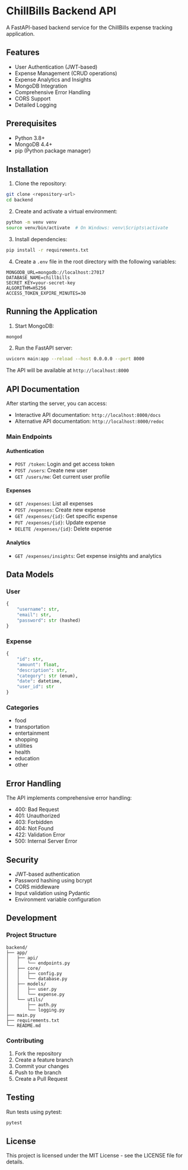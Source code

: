 # ChillBills Backend API

A FastAPI-based backend service for the ChillBills expense tracking application.

## Features

- User Authentication (JWT-based)
- Expense Management (CRUD operations)
- Expense Analytics and Insights
- MongoDB Integration
- Comprehensive Error Handling
- CORS Support
- Detailed Logging

## Prerequisites

- Python 3.8+
- MongoDB 4.4+
- pip (Python package manager)

## Installation

1. Clone the repository:
```bash
git clone <repository-url>
cd backend
```

2. Create and activate a virtual environment:
```bash
python -m venv venv
source venv/bin/activate  # On Windows: venv\Scripts\activate
```

3. Install dependencies:
```bash
pip install -r requirements.txt
```

4. Create a `.env` file in the root directory with the following variables:
```env
MONGODB_URL=mongodb://localhost:27017
DATABASE_NAME=chillbills
SECRET_KEY=your-secret-key
ALGORITHM=HS256
ACCESS_TOKEN_EXPIRE_MINUTES=30
```

## Running the Application

1. Start MongoDB:
```bash
mongod
```

2. Run the FastAPI server:
```bash
uvicorn main:app --reload --host 0.0.0.0 --port 8000
```

The API will be available at `http://localhost:8000`

## API Documentation

After starting the server, you can access:
- Interactive API documentation: `http://localhost:8000/docs`
- Alternative API documentation: `http://localhost:8000/redoc`

### Main Endpoints

#### Authentication
- `POST /token`: Login and get access token
- `POST /users`: Create new user
- `GET /users/me`: Get current user profile

#### Expenses
- `GET /expenses`: List all expenses
- `POST /expenses`: Create new expense
- `GET /expenses/{id}`: Get specific expense
- `PUT /expenses/{id}`: Update expense
- `DELETE /expenses/{id}`: Delete expense

#### Analytics
- `GET /expenses/insights`: Get expense insights and analytics

## Data Models

### User
```python
{
    "username": str,
    "email": str,
    "password": str (hashed)
}
```

### Expense
```python
{
    "id": str,
    "amount": float,
    "description": str,
    "category": str (enum),
    "date": datetime,
    "user_id": str
}
```

### Categories
- food
- transportation
- entertainment
- shopping
- utilities
- health
- education
- other

## Error Handling

The API implements comprehensive error handling:
- 400: Bad Request
- 401: Unauthorized
- 403: Forbidden
- 404: Not Found
- 422: Validation Error
- 500: Internal Server Error

## Security

- JWT-based authentication
- Password hashing using bcrypt
- CORS middleware
- Input validation using Pydantic
- Environment variable configuration

## Development

### Project Structure
```
backend/
├── app/
│   ├── api/
│   │   └── endpoints.py
│   ├── core/
│   │   ├── config.py
│   │   └── database.py
│   ├── models/
│   │   ├── user.py
│   │   └── expense.py
│   └── utils/
│       ├── auth.py
│       └── logging.py
├── main.py
├── requirements.txt
└── README.md
```

### Contributing

1. Fork the repository
2. Create a feature branch
3. Commit your changes
4. Push to the branch
5. Create a Pull Request

## Testing

Run tests using pytest:
```bash
pytest
```

## License

This project is licensed under the MIT License - see the LICENSE file for details.
